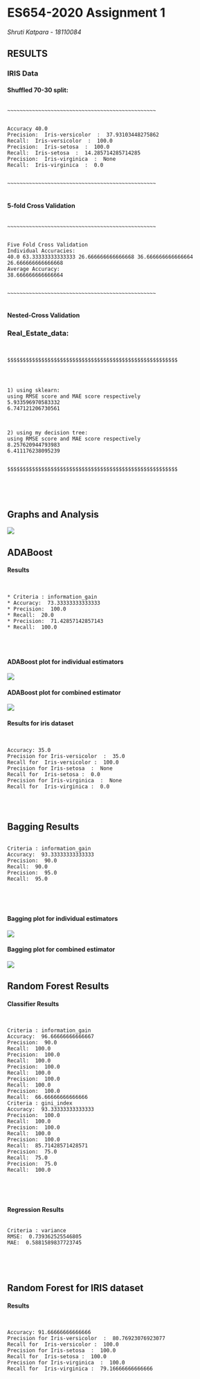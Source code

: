 # ES654-2020 Assignment 1

*Shruti Katpara* - *18110084*

##  RESULTS

### IRIS Data
#### Shuffled 70-30 split:

<pre>
<code>
~~~~~~~~~~~~~~~~~~~~~~~~~~~~~~~~~~~~~~~~~~~~~~~~


Accuracy 40.0
Precision:  Iris-versicolor  :  37.93103448275862
Recall:  Iris-versicolor  :  100.0
Precision:  Iris-setosa  :  100.0
Recall:  Iris-setosa  :  14.285714285714285
Precision:  Iris-virginica  :  None
Recall:  Iris-virginica  :  0.0


~~~~~~~~~~~~~~~~~~~~~~~~~~~~~~~~~~~~~~~~~~~~~~~~
</code>
</pre>


#### 5-fold Cross Validation
<pre>
<code>
~~~~~~~~~~~~~~~~~~~~~~~~~~~~~~~~~~~~~~~~~~~~~~~~


Five Fold Cross Validation
Individual Accuracies:
40.0 63.33333333333333 26.666666666666668 36.666666666666664 26.666666666666668
Average Accuracy:
38.666666666666664


~~~~~~~~~~~~~~~~~~~~~~~~~~~~~~~~~~~~~~~~~~~~~~~~
</code>
</pre>

#### Nested-Cross Validation

### Real_Estate_data:

<pre>
<code>

$$$$$$$$$$$$$$$$$$$$$$$$$$$$$$$$$$$$$$$$$$$$$$$$$$$$$$$




1) using sklearn: 
using RMSE score and MAE score respectively
5.933596970583332
6.747121206730561



2) using my decision tree:
using RMSE score and MAE score respectively
8.257620944793983
6.411176238095239


$$$$$$$$$$$$$$$$$$$$$$$$$$$$$$$$$$$$$$$$$$$$$$$$$$$$$$$

</pre>
</code>

## Graphs and Analysis

![](./figures/q4.png)

## ADABoost

#### Results 

<pre>
<code>

* Criteria : information_gain
* Accuracy:  73.33333333333333
* Precision:  100.0
* Recall:  20.0
* Precision:  71.42857142857143
* Recall:  100.0


</code>
</pre>

#### ADABoost plot for individual estimators
![](./figures/adaboost_ind.png)

#### ADABoost plot for combined estimator
![](./figures/adaboost_comb.png)

#### Results for iris dataset

<pre>
<code>

Accuracy: 35.0
Precision for Iris-versicolor  :  35.0
Recall for  Iris-versicolor :  100.0
Precision for Iris-setosa  :  None
Recall for  Iris-setosa :  0.0
Precision for Iris-virginica  :  None
Recall for  Iris-virginica :  0.0


</code>
</pre>

## Bagging Results

<pre>
<code>
Criteria : information_gain
Accuracy:  93.33333333333333
Precision:  90.0
Recall:  90.0
Precision:  95.0
Recall:  95.0

</pre>
</code>

#### Bagging plot for individual estimators
![](./figures/bagging_ind.png)

#### Bagging plot for combined estimator
![](./figures/bagging_comb.png)

## Random Forest Results

#### Classifier Results

<pre>
<code>

Criteria : information_gain
Accuracy:  96.66666666666667
Precision:  90.0
Recall:  100.0
Precision:  100.0
Recall:  100.0
Precision:  100.0
Recall:  100.0
Precision:  100.0
Recall:  100.0
Precision:  100.0
Recall:  66.66666666666666  
Criteria : gini_index
Accuracy:  93.33333333333333
Precision:  100.0
Recall:  100.0
Precision:  100.0
Recall:  100.0
Precision:  100.0
Recall:  85.71428571428571
Precision:  75.0
Recall:  75.0
Precision:  75.0
Recall:  100.0

</pre>
</code>

#### Regression Results

<pre>
<code>
Criteria : variance
RMSE:  0.739362525546805
MAE:  0.5881589837723745

</pre>
</code>

## Random Forest for IRIS dataset

#### Results

<pre>
<code>

Accuracy: 91.66666666666666
Precision for Iris-versicolor  :  80.76923076923077
Recall for  Iris-versicolor :  100.0
Precision for Iris-setosa  :  100.0
Recall for  Iris-setosa :  100.0
Precision for Iris-virginica  :  100.0
Recall for  Iris-virginica :  79.16666666666666
</pre>
</code>

